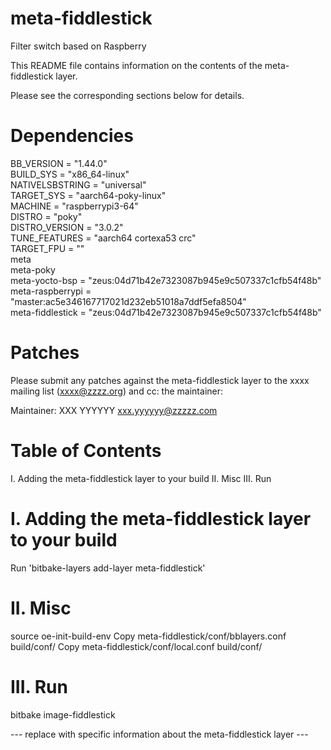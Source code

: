 # meta-fiddlestick
Filter switch based on Raspberry

This README file contains information on the contents of the meta-fiddlestick layer.

Please see the corresponding sections below for details.

Dependencies
============

BB_VERSION           = "1.44.0"                                                                                   
BUILD_SYS            = "x86_64-linux"                                                                             
NATIVELSBSTRING      = "universal"                                                                                
TARGET_SYS           = "aarch64-poky-linux"                                                                       
MACHINE              = "raspberrypi3-64"                                                                          
DISTRO               = "poky"                                                                                     
DISTRO_VERSION       = "3.0.2"                                                                                    
TUNE_FEATURES        = "aarch64 cortexa53 crc"                                                                    
TARGET_FPU           = ""                                                                                         
meta                                                                                                              
meta-poky                                                                                                         
meta-yocto-bsp       = "zeus:04d71b42e7323087b945e9c507337c1cfb54f48b"                                            
meta-raspberrypi     = "master:ac5e346167717021d232eb51018a7ddf5efa8504"                                          
meta-fiddlestick     = "zeus:04d71b42e7323087b945e9c507337c1cfb54f48b" 


Patches
=======

Please submit any patches against the meta-fiddlestick layer to the xxxx mailing list (xxxx@zzzz.org)
and cc: the maintainer:

Maintainer: XXX YYYYYY <xxx.yyyyyy@zzzzz.com>

Table of Contents
=================

  I. Adding the meta-fiddlestick layer to your build
 II. Misc
 III. Run

I. Adding the meta-fiddlestick layer to your build
=================================================

Run 'bitbake-layers add-layer meta-fiddlestick'

II. Misc
========

source oe-init-build-env
Copy meta-fiddlestick/conf/bblayers.conf build/conf/
Copy meta-fiddlestick/conf/local.conf build/conf/


III. Run
========
bitbake image-fiddlestick



--- replace with specific information about the meta-fiddlestick layer ---
